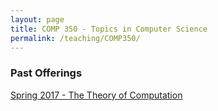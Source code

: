 ```yaml
---
layout: page
title: COMP 350 - Topics in Computer Science
permalink: /teaching/COMP350/
---
```


### Past Offerings

[Spring 2017 - The Theory of Computation](/teaching/COMP350/theory/)  
